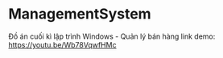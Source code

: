 ﻿# ManagementSystem
Đồ án cuối kì lập trình Windows - Quản lý bán hàng
link demo: https://youtu.be/Wb78VqwfHMc